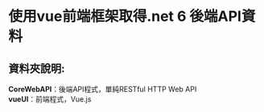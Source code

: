 # 使用vue前端框架取得.net 6 後端API資料

## 資料夾說明:
**CoreWebAPI**：後端API程式，單純RESTful HTTP Web API<br>
**vueUI**：前端程式，Vue.js
